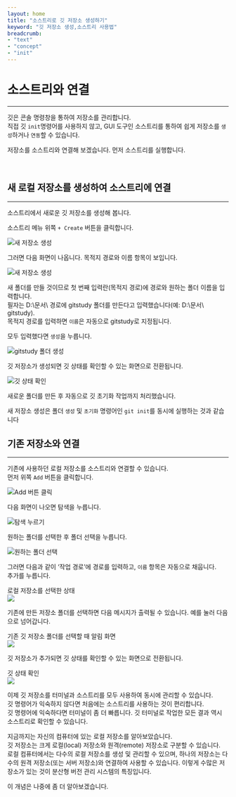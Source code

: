 ```yaml
---
layout: home
title: "소스트리로 깃 저장소 생성하기"
keyword: "깃 저장소 생성,소스트리 사용법"
breadcrumb:
- "text"
- "concept"
- "init"
---
```


# 소스트리와 연결
---
깃은 콘솔 명령창을 통하여 저장소를 관리합니다.  
직접 깃 `init`명령어를 사용하지 않고, GUI 도구인 소스트리를 통하여 쉽게 저장소를 `생성`하거나 `연동`할 수 있습니다.
 
저장소를 소스트리와 연결해 보겠습니다. 먼저 소스트리를 실행합니다.  

<br>

## 새 로컬 저장소를 생성하여 소스트리에 연결  
---
소스트리에서 새로운 깃 저장소를 생성해 봅니다.  
  
소스트리 메뉴 위쪽 `+ Create` 버튼을 클릭합니다.

![새 저장소 생성](./img/03-5.jpg)  

 
그러면 다음 화면이 나옵니다. 목적지 경로와 이름 항목이 보입니다.  

![새 저장소 생성](./img/03-6.jpg)  

새 폴더를 만들 것이므로 첫 번째 입력란(목적지 경로)에 경로와 원하는 폴더 이름을 입력합니다.  
필자는 D:\문서\ 경로에 gitstudy 폴더를 만든다고 입력했습니다(예: D:\문서\ gitstudy).  
목적지 경로를 입력하면 `이름`은 자동으로 gitstudy로 지정됩니다.  

모두 입력했다면 `생성`을 누릅니다.  

![gitstudy 폴더 생성](./img/03-7.jpg) 

깃 저장소가 생성되면 깃 상태를 확인할 수 있는 화면으로 전환됩니다.  

![깃 상태 확인](./img/03-8.jpg)  

새로운 폴더를 만든 후 자동으로 깃 초기화 작업까지 처리했습니다.  

새 저장소 생성은 폴더 `생성` 및 `초기화` 명령어인 `git init`를 동시에 실행하는 것과 같습니다
<br>


## 기존 저장소와 연결
---
기존에 사용하던 로컬 저장소를 소스트리와 연결할 수 있습니다.  
먼저 위쪽 `Add` 버튼을 클릭합니다.  

![Add 버튼 클릭](./img/03-9.jpg) 

다음 화면이 나오면 탐색을 누릅니다.  

![탐색 누르기](./img/03-10.jpg) 

원하는 폴더를 선택한 후 폴더 선택을 누릅니다.  

![원하는 폴더 선택](./img/03-11.jpg) 


그러면 다음과 같이 ‘작업 경로’에 경로를 입력하고, `이름` 항목은 자동으로 채웁니다.  
추가를 누릅니다.  

로컬 저장소를 선택한 상태  
![](./img/03-12.jpg) 


기존에 만든 저장소 폴더를 선택하면 다음 메시지가 출력될 수 있습니다. 예를 눌러 다음으로 넘어갑니다.  

기존 깃 저장소 폴더를 선택할 때 알림 화면  
![](./img/03-13.jpg) 

깃 저장소가 추가되면 깃 상태를 확인할 수 있는 화면으로 전환됩니다.  

깃 상태 확인  
![](./img/03-14.jpg) 

이제 깃 저장소를 터미널과 소스트리를 모두 사용하여 동시에 관리할 수 있습니다.  
깃 명령어가 익숙하지 않다면 처음에는 소스트리를 사용하는 것이 편리합니다.  
깃 명령어에 익숙하다면 터미널이 좀 더 빠릅니다. 깃 터미널로 작업한 모든 결과 역시 소스트리로 확인할 수 있습니다.  

지금까지는 자신의 컴퓨터에 있는 로컬 저장소를 알아보았습니다.  
깃 저장소는 크게 로컬(local) 저장소와 원격(remote) 저장소로 구분할 수 있습니다.  
로컬 컴퓨터에서는 다수의 로컬 저장소를 생성 및 관리할 수 있으며, 하나의 저장소는 다수의 원격 저장소(또는 서버 저장소)와 연결하여 사용할 수 있습니다. 이렇게 수많은 저장소가 있는 것이 분산형 버전 관리 시스템의 특징입니다.  

이 개념은 나중에 좀 더 알아보겠습니다.  

<br><br>